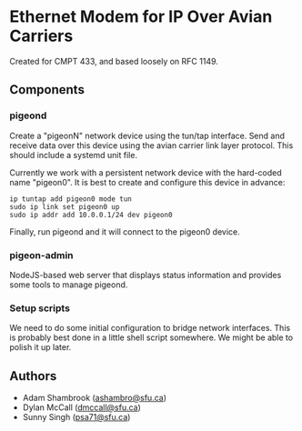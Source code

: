 # Ethernet Modem for IP Over Avian Carriers

Created for CMPT 433, and based loosely on RFC 1149.

## Components

### pigeond

Create a "pigeonN" network device using the tun/tap interface. Send and receive data over this device using the avian carrier link layer protocol. This should include a systemd unit file.

Currently we work with a persistent network device with the hard-coded name "pigeon0". It is best to create and configure this device in advance:

    ip tuntap add pigeon0 mode tun
    sudo ip link set pigeon0 up
    sudo ip addr add 10.0.0.1/24 dev pigeon0

Finally, run pigeond and it will connect to the pigeon0 device.

### pigeon-admin

NodeJS-based web server that displays status information and provides some tools to manage pigeond.

### Setup scripts

We need to do some initial configuration to bridge network interfaces. This is probably best done in a little shell script somewhere. We might be able to polish it up later.

## Authors

 * Adam Shambrook (ashambro@sfu.ca)
 * Dylan McCall (dmccall@sfu.ca)
 * Sunny Singh (psa71@sfu.ca)
